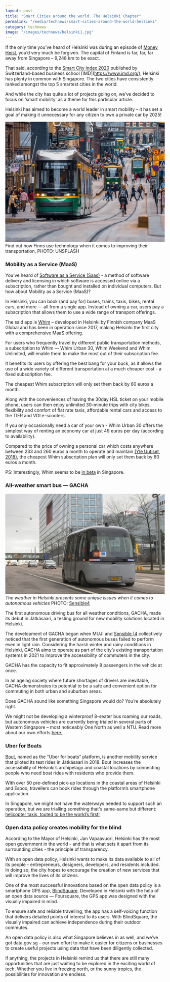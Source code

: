 ```yaml
---
layout: post
title: "Smart Cities around the world. The Helsinki Chapter"
permalink: "/media/technews/smart-cities-around-the-world-helsinki"
category: technews
image: "/images/technews/helsinki1.jpg"
---
```


If the only time you’ve heard of Helsinki was during an episode of [Money Heist](https://money-heist.fandom.com/wiki/Helsinki), you’d very much be forgiven. The capital of Finland is far, far, far away from Singapore – 9,248 km to be exact. 

That said, according to the [Smart City Index 2020](https://www.imd.org/smart-city-observatory/smart-city-index/) published by Switzerland-based business school [IMD])https://www.imd.org/), Helsinki has plenty in common with Singapore. The two cities have consistently ranked amongst the top 5 smartest cities in the world. 

And while the city has quite a lot of projects going on, we’ve decided to focus on ‘smart mobility’ as a theme for this particular article.


Helsinki has aimed to become a world leader in smart mobility  – it has set a goal of making it unnecessary for any citizen to own a private car by 2025! 


![Helsinki](/images/technews/helsinki1.jpg) Find out how Finns use technology when it comes to improving their transportation. PHOTO: UNSPLASH

### **Mobility as a Service (MaaS)**

You’ve heard of [Software as a Service (Saas)](https://www.investopedia.com/terms/s/software-as-a-service-saas.asp) - a method of software delivery and licensing in which software is accessed online via a subscription, rather than bought and installed on individual computers. But how about Mobility as a Service (MaaS)? 

In Helsinki, you can book (and pay for) buses, trains, taxis, bikes, rental cars, and more — all from a single app. Instead of owning a car, users pay a subscription that allows them to use a wide range of transport offerings.  

The said app is [Whim](https://whimapp.com/) – developed in Helsinki by Finnish company MaaS Global and has been in operation since 2017, making Helsinki the first city with a comprehensive MaaS offering. 

For users who frequently travel by different public transportation methods, a subscription to Whim — Whim Urban 30, Whim Weekend and Whim Unlimited, will enable them to make the most out of their subscription fee. 

It benefits its users by offering the best bang for your buck, as it allows the use of a wide variety of different transportation at a much cheaper cost - a fixed subscription fee.

The cheapest Whim subscription will only set them back by 60 euros a month.

 Along with the conveniences of having the 30day HSL ticket on your mobile phone, users can then enjoy unlimited 30-minute trips with city bikes, flexibility and comfort of flat rate taxis, affordable rental cars and access to the TIER and VOI e-scooters.

If you only occasionally need a car of your own - Whim Urban 30 offers the simplest way of renting an economy car at just 49 euros per day (according to availability).

Compared to the price of owning a personal car which costs anywhere between 233 and 260 euros a month to operate and maintain [(Yle Uutiset, 2018)](https://yle.fi/uutiset/osasto/news/how_much_does_it_cost_to_own_a_new_car_in_finland/10044668#:~:text=Between%2040%2C000%20and%2050%2C000%20euros&text=Annual%20total%20costs%20of%20owning,of%207%2C850%20euros%20a%20year), the cheapest Whim subscription plan will only set them back by 60 euros a month.

PS: Interestingly, Whim seems to be [in beta](https://whimapp.com/sg/package/singapore-beta/) in Singapore. 


### **All-weather smart bus — GACHA**
![GACHA](/images/technews/helsinki2.jpg)*The weather in Helsinki presents some unique issues when it comes to autonomous vehicles* PHOTO: [Sensible4](https://sensible4.fi/2020/04/08/sensible-4-adapts-its-autonomous-driving-pilot-in-helsinki-during-covid-19/)

The first autonomous driving bus for all weather conditions, GACHA, made its debut in Jätkäsaari, a testing ground for new mobility solutions located in Helsinki.

The development of GACHA began when MUJI and [Sensible )4](https://sensible4.fi/?gclid=CjwKCAjwoc_8BRAcEiwAzJevtSz2IRfgFgU15dR9i5d9QngUUMtH64LLlHo9D0ZXjxcO84McMT_e0RoCdjsQAvD_BwE) collectively noticed that the first generation of autonomous buses failed to perform even in light rain. Considering the harsh winter and rainy conditions in Helsinki, GACHA aims to operate as part of the city’s existing transportation systems in 2021 to improve the accessibility of commuters in the city. 

GACHA has the capacity to fit approximately 8 passengers in the vehicle at once.

In an ageing society where future shortages of drivers are inevitable, GACHA demonstrates its potential to be a safe and convenient option for commuting in both urban and suburban areas. 

Does GACHA sound like something Singapore would do? You’re absolutely right. 

We might not be developing a winterproof 8-seater bus roaming our roads, but autonomous vehicles are currently being trialed in several parts of Western Singapore – most noticeably One North as well a NTU. Read more about our own efforts [here.](https://www.smartnation.gov.sg/what-is-smart-nation/initiatives/Transport/autonomous-vehicles) 


### **Uber for Boats**

[Bout](https://www.bout.fi/), named as the “Uber for boats” platform, is another mobility service that piloted its test rides in Jätkäsaari in 2018. Bout increases the accessibility of Helsinki’s archipelago and coastal locations by connecting people who need boat rides with residents who provide them.

With over 50 pre-defined pick-up locations in the coastal areas of Helsinki and Espoo, travellers can book rides through the platform’s smartphone application. 

In Singapore, we might not have the waterways needed to support such an operation, but we are trialling something that's same-same but different: [helicopter taxis, touted to be the world’s first! ](https://vulcanpost.com/725769/volocopter-electric-air-taxis-singapore-by-2023/)


### **Open data policy creates mobility for the blind**

According to the Mayor of Helsinki, Jan Vapaavuori, Helsinki has the most open government in the world - and that is what sets it apart from its surrounding cities - the principle of transparency. 

With an open data policy, Helsinki wants to make its data available to all of its people - entrepreneurs, designers, developers, and residents included. In doing so, the city hopes to encourage the creation of new services that will improve the lives of its citizens. 

One of the most successful innovations based on the open data policy is a smartphone GPS app, [BlindSquare](https://www.blindsquare.com/). Developed in Helsinki with the help of an open data source — Foursquare, the GPS app was designed with the visually impaired in mind.

To ensure safe and reliable travelling, the app has a self-voicing function that delivers detailed points of interest to its users. With BlindSquare, the visually impaired can achieve independence during their outdoor commutes.

An open data policy is also what Singapore believes in as well, and we’ve got data.gov.sg – our own effort to make it easier for citizens or businesses to create useful projects using data that have been diligently collected. 

If anything, the projects in Helsinki remind us that there are still many opportunities that are just waiting to be explored in the exciting world of tech. Whether you live in freezing north, or the sunny tropics, the possibilities for innovation are endless. 
